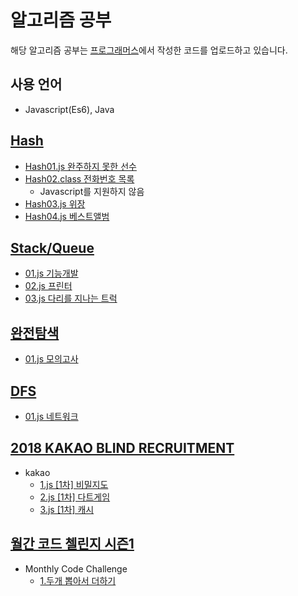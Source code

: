 # 알고리즘 공부

해당 알고리즘 공부는 [프로그래머스](https://programmers.co.kr)에서 작성한 코드를 업로드하고 있습니다.

## 사용 언어

- Javascript(Es6), Java

## [Hash](https://programmers.co.kr/learn/courses/30/parts/12077)

- [Hash01.js 완주하지 못한 선수](https://programmers.co.kr/learn/courses/30/lessons/42576)
- [Hash02.class 전화번호 목록](https://programmers.co.kr/learn/courses/30/lessons/42577)
  - Javascript를 지원하지 않음
- [Hash03.js 위장](https://programmers.co.kr/learn/courses/30/lessons/42578)
- [Hash04.js 베스트앨범](https://programmers.co.kr/learn/courses/30/lessons/42579)

## [Stack/Queue](https://programmers.co.kr/learn/courses/30/parts/12081)

- [01.js 기능개발](https://programmers.co.kr/learn/courses/30/lessons/42586)
- [02.js 프린터](https://programmers.co.kr/learn/courses/30/lessons/42587)
- [03.js 다리를 지나는 트럭](https://programmers.co.kr/learn/courses/30/lessons/42583?language=javascript)

## [완전탐색](https://programmers.co.kr/learn/courses/30/parts/12230)

- [01.js 모의고사](https://programmers.co.kr/learn/courses/30/lessons/42840)

## [DFS](https://programmers.co.kr/learn/courses/30/parts/12421)

- [01.js 네트워크](https://programmers.co.kr/learn/courses/30/lessons/43162)

## [2018 KAKAO BLIND RECRUITMENT](https://programmers.co.kr/learn/challenges?tab=all_challenges)

- kakao
  - [1.js [1차] 비밀지도](https://programmers.co.kr/learn/courses/30/lessons/17681)
  - [2.js [1차] 다트게임](https://programmers.co.kr/learn/courses/30/lessons/17682)
  - [3.js [1차] 캐시](https://programmers.co.kr/learn/courses/30/lessons/17680)

## [월간 코드 첼린지 시즌1](https://programmers.co.kr/learn/challenges)

- Monthly Code Challenge
  - [1.두개 뽑아서 더하기](https://programmers.co.kr/learn/courses/30/lessons/68644)
